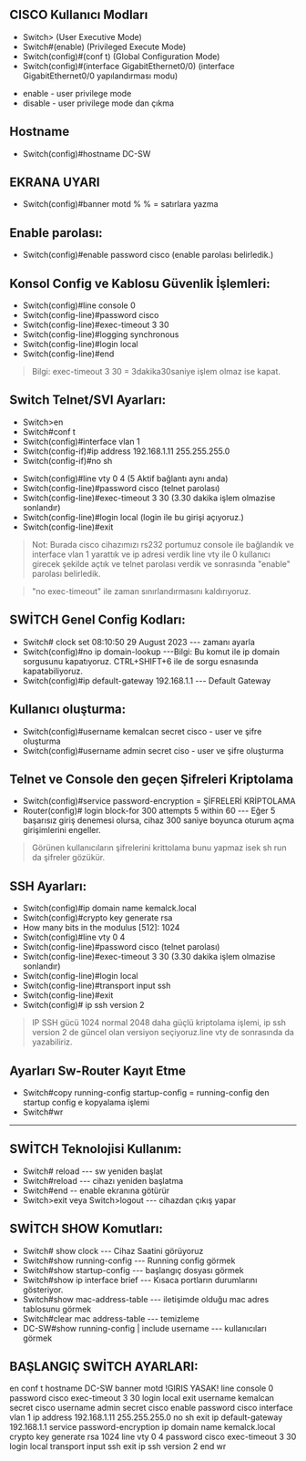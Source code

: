 ## CISCO Kullanıcı Modları
- Switch> 					(User Executive Mode) 
- Switch#(enable) 				(Privileged Execute Mode)
- Switch(config)#(conf t) 			(Global Configuration Mode)
- Switch(config)#(interface GigabitEthernet0/0) 	(interface GigabitEthernet0/0 yapılandırması modu)
>
- enable - user privilege mode
- disable - user privilege mode dan çıkma

## Hostname
- Switch(config)#hostname DC-SW

## EKRANA UYARI
- Switch(config)#banner motd %			% 	= satırlara yazma

## Enable parolası:
- Switch(config)#enable password cisco (enable parolası belirledik.)

## Konsol Config ve Kablosu Güvenlik İşlemleri:
- Switch(config)#line console 0
- Switch(config-line)#password cisco
- Switch(config-line)#exec-timeout 3 30 
- Switch(config-line)#logging synchronous 
- Switch(config-line)#login local
- Switch(config-line)#end
> Bilgi: exec-timeout 3 30 = 3dakika30saniye işlem olmaz ise kapat.

## Switch Telnet/SVI Ayarları:
- Switch>en
- Switch#conf t
- Switch(config)#interface vlan 1
- Switch(config-if)#ip address 192.168.1.11 255.255.255.0
- Switch(config-if)#no sh
>
- Switch(config)#line vty 0 4 (5 Aktif bağlantı aynı anda)
- Switch(config-line)#password cisco (telnet parolası)
- Switch(config-line)#exec-timeout 3 30 (3.30 dakika işlem olmazise sonlandır)
- Switch(config-line)#login local (login ile bu girişi açıyoruz.)
- Switch(config-line)#exit

> Not: Burada cisco cihazımızı rs232 portumuz console ile bağlandık ve interface vlan 1 yarattık ve ip adresi verdik line vty ile 0 kullanıcı girecek şekilde açtık ve telnet parolası verdik ve sonrasında "enable" parolası belirledik.

> "no exec-timeout" ile zaman sınırlandırmasını kaldırıyoruz.

## SWİTCH Genel Config Kodları:
- Switch# clock set 08:10:50 29 August 2023 	--- zamanı ayarla
- Switch(config)#no ip domain-lookup ---Bilgi: Bu komut ile ip domain sorgusunu kapatıyoruz. CTRL+SHIFT+6 ile de sorgu esnasında kapatabiliyoruz.
- Switch(config)#ip default-gateway 192.168.1.1 --- Default Gateway

## Kullanıcı oluşturma:
- Switch(config)#username kemalcan secret cisco - user ve şifre oluşturma
- Switch(config)#username admin secret ciso - user ve şifre oluşturma

## Telnet ve Console den geçen Şifreleri Kriptolama
- Switch(config)#service password-encryption 		= ŞİFRELERİ KRİPTOLAMA
- Router(config)# login block-for 300 attempts 5 within 60 --- Eğer 5 başarısız giriş denemesi olursa, cihaz 300 saniye boyunca oturum açma girişimlerini engeller.

> Görünen kullanıcıların şifrelerini krittolama bunu yapmaz isek sh run da şifreler gözükür.

## SSH Ayarları:
- Switch(config)#ip domain name kemalck.local
- Switch(config)#crypto key generate rsa
- How many bits in the modulus [512]: 1024
- Switch(config)#line vty 0 4
- Switch(config-line)#password cisco (telnet parolası)
- Switch(config-line)#exec-timeout 3 30 (3.30 dakika işlem olmazise sonlandır)
- Switch(config-line)#login local
- Switch(config-line)#transport input ssh
- Switch(config-line)#exit
- Switch(config)# ip ssh version 2
> IP SSH gücü 1024 normal 2048 daha güçlü kriptolama işlemi, ip ssh version 2 de güncel olan versiyon seçiyoruz.line vty de sonrasında da yazabiliriz.

## Ayarları Sw-Router Kayıt Etme
- Switch#copy running-config startup-config 		= running-config den startup config e kopyalama işlemi
- Switch#wr 

>
---------------------------------------------
>

## SWİTCH Teknolojisi Kullanım:
- Switch# reload 					--- sw yeniden başlat
- Switch#reload --- cihazı yeniden başlatma
- Switch#end -- enable ekranına götürür
- Switch>exit veya Switch>logout --- cihazdan çıkış yapar


## SWİTCH SHOW Komutları:
- Switch# show clock 				        --- Cihaz Saatini görüyoruz
- Switch#show running-config               --- Running config görmek
- Switch#show startup-config             --- başlangıç dosyası görmek
- Switch#show ip interface brief --- Kısaca portların durumlarını gösteriyor.
- Switch#show mac-address-table --- iletişimde olduğu mac adres tablosunu görmek
- Switch#clear mac address-table --- temizleme
- DC-SW#show running-config | include username --- kullanıcıları görmek

## BAŞLANGIÇ SWİTCH AYARLARI:
en
conf t
hostname DC-SW
banner motd !GIRIS YASAK!
line console 0
password cisco
exec-timeout 3 30
login local
exit
username kemalcan secret cisco
username admin secret cisco
enable password cisco
interface vlan 1
ip address 192.168.1.11 255.255.255.0
no sh
exit
ip default-gateway 192.168.1.1
service password-encryption
ip domain name kemalck.local
crypto key generate rsa
1024
line vty 0 4
password cisco
exec-timeout 3 30
login local
transport input ssh
exit
ip ssh version 2
end
wr




